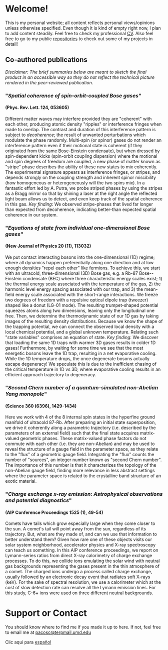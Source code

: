 # Welcome!

This is my personal website; all content reflects personal views/opinions unless otherwise specified. Even though it is kind of empty right now, I plan to add content steadily. Feel free to check my professional [CV](https://pacosalces.github.io/docs/salces_carcoba.pdf). Also feel free to go to my public [repositories](https://github.com/pacosalces) to check out some of my projects in detail!

## Co-authored publications
_Disclaimer: The brief summaries below are meant to sketch the final product in an accessible way so they *do not* reflect the technical picture rendered in the peer-reviewed publication._

### "_Spatial coherence of spin-orbit-coupled Bose gases_"
#### (Phys. Rev. Lett. 124, 053605)
Different matter waves may interfere provided they are "coherent" with each other, producing atomic density "ripples" or interference fringes when made to overlap. The contrast and duration of this interference pattern is subject to _decoherence_; the result of unwanted perturbations which modulate the phase randomly. Multi-spin (or spinor) gases do not render an interference pattern even if their motional state is coherent (if they originated from the same Bose-Einstein condensate), but when dressed by spin-dependent kicks (spin-orbit coupling dispersion) where the motional and spin degrees of freedom are coupled, a new phase of matter known as "stripe" phase describes the ability of these new states to mix coherently. The experimental signature appears as interference fringes, or stripes, and depends strongly on the coupling strength and inherent spinor miscibility (how homogeneous or heterogeneously will the two spins mix). In a fantastic effort led by A. Putra, we probe striped phases by using the stripes as a Bragg mirror so that by shining a laser at the right angle the reflected light beam allows us to detect, and even keep track of the spatial coherence in this gas. 
_Key finding_: We observed stripe-phases that lived far longer than expected from decoherence, indicating better-than expected spatial coherence in our system.

### "_Equations of state from individual one-dimensional Bose gases_" 
#### (New Journal of Physics 20 (11), 113032)
We put contact interacting bosons into the one-dimensional (1D) regime; where all dynamics happen preferentially along one direction and at low enough densities "repel each other" like fermions. To achieve this, we start with an ultracold, three-dimensional (3D) Bose gas, e.g. a Rb-87 Bose--Einstein condensate (BEC) where three characteristic energy scales exist; 1) the thermal energy scale associated with the temperature of the gas, 2) the harmonic level energy spacing associated with our trap, and 3) the mean-field energy scale associated with the short-range interactions. We freeze two degrees of freedom with a repulsive optical dipole trap (tweezer) shaped like a donut (LG-01 mode). The resulting trumpet-shaped potential squeezes atoms along two dimensions, leaving only the longitudinal one free. Then, we determine the thermodynamic state of our 1D gas by taking images of the resulting density distributions. Because we know the shape of the trapping potential, we can connect the observed local density with a local chemical potential, and a global unknown temperature. Relating such "state variables" comprises an equation of state.
_Key finding_: We discover that loading the same 1D traps with warmer 3D gases results in colder 1D gases! Furthermore, by waiting for some time we see that the most energetic bosons leave the 1D trap, resulting in a net evaporative cooling. While the 1D temperature drops, the once degenerate bosons actually escape degeneracy! We speculate this is due to the inefficient chasing of the critical temperature in 1D vs 3D, where evaporative cooling results in an efficient approach trajectory to degeneracy.

### "_Second Chern number of a quantum-simulated non-Abelian Yang monopole_" 
#### (Science 360 (6396), 1429-1434)
Here we work with 4 of the 8 internal spin states in the hyperfine ground manifold of ultracold 87-Rb. After preparing an initial state superposition, we drive it coherently along a parametric trajectory (i.e. described by the parameters of an external field) such that the final state acquires matrix-valued geometric phases. These matrix-valued phase factors do not commute with each other (i.e. they are non-Abelian) and may be used to reveal the structure of a gauge field in the parameter space, as they relate to the "flux" of a geometric gauge field. Integrating the "flux" counts the number of "sources", an integer number known as "second Chern number". The importance of this number is that it characterizes the topology of the non-Abelian gauge field, finding more relevance in less abstract settings where the parameter space is related to the crystalline band structure of an exotic material. 

### "_Charge exchange x-ray emission: Astrophysical observations and potential diagnostics_"
#### (AIP Conference Proceedings 1525 (1), 49-54)
Comets have tails which grow especially large when they come closer to the sun. A comet's tail will point away from the sun, regardless of its trajectory. But, what are they made of, and can we use that information to better understand them? Given how rare one of these objects visits our solar system neighborhood, accelerator physics and X-ray spectroscopy can teach us something. In this AIP conference proceedings, we report on Lymann-series ratios from direct X-ray calorimetry of charge exchange processes. To do this, we collide ions emulating the solar wind with neutral gas backgrounds representing the gases present in the thin atmosphere of a comet. The charged ions undergo a process called charge exchange, usually followed by an electronic decay event that radiates soft X-rays (keV). For the sake of spectral resolution, we use a calorimeter which at the cost of slow detection rate can resolve all the Lymann emission lines. For this study, C-6+ ions were used on three different neutral backgrounds.

# Support or Contact
You should know where to find me if you made it up to here. If not, feel free to email me at pacosc@terpmail.umd.edu

Clic aqui para [español](https://pacosalces.com/pages/welcome_es)
